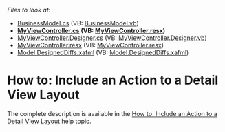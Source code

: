 <!-- default file list -->
*Files to look at*:

* [BusinessModel.cs](./CS/MySolution.Module/BusinessObjects/BusinessModel.cs) (VB: [BusinessModel.vb](./VB/MySolution.Module/BusinessObjects/BusinessModel.vb))
* **[MyViewController.cs](./CS/MySolution.Module/Controllers/MyViewController.cs) (VB: [MyViewController.resx](./VB/MySolution.Module/Controllers/MyViewController.resx))**
* [MyViewController.Designer.cs](./CS/MySolution.Module/Controllers/MyViewController.Designer.cs) (VB: [MyViewController.Designer.vb](./VB/MySolution.Module/Controllers/MyViewController.Designer.vb))
* [MyViewController.resx](./CS/MySolution.Module/Controllers/MyViewController.resx) (VB: [MyViewController.resx](./VB/MySolution.Module/Controllers/MyViewController.resx))
* [Model.DesignedDiffs.xafml](./CS/MySolution.Module/Model.DesignedDiffs.xafml) (VB: [Model.DesignedDiffs.xafml](./VB/MySolution.Module/Model.DesignedDiffs.xafml))
<!-- default file list end -->
# How to: Include an Action to a Detail View Layout


<p>The complete description is available in the <a href="http://documentation.devexpress.com/#Xaf/CustomDocument2816">How to: Include an Action to a Detail View Layout</a> help topic.</p>

<br/>


